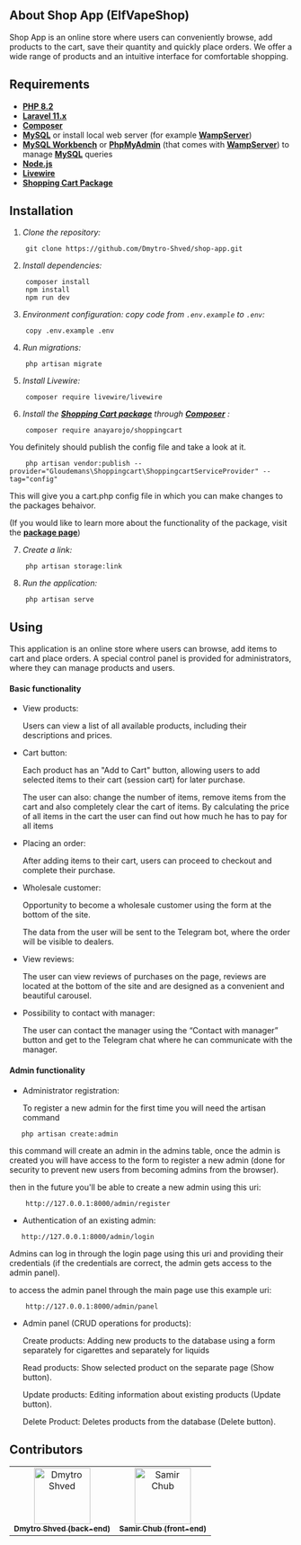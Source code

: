 <p align="center">
<img src="https://i.ibb.co/hVf88B1/Elf-VApe-Shop.jpg" alt="">
</p>

## About Shop App (ElfVapeShop)

Shop App is an online store where users can conveniently browse, add products to the cart, save their quantity and quickly place orders. We offer a wide range of products and an intuitive interface for comfortable shopping. 

## Requirements

- **[PHP 8.2](https://www.php.net/downloads)**
- **[Laravel 11.x](https://laravel.com/docs/11.x)**
- **[Composer](https://getcomposer.org/download/)**
- **[MySQL](https://www.mysql.com/downloads/)** or install local web server (for example **[WampServer](https://www.wampserver.com/en/)**)
- **[MySQL Workbench](https://dev.mysql.com/downloads/workbench/)** or **[PhpMyAdmin](https://www.phpmyadmin.net/)** (that comes with **[WampServer](https://www.wampserver.com/en/)**) to manage **[MySQL](https://www.mysql.com/downloads/)** queries
- **[Node.js](https://nodejs.org/en)**
- **[Livewire](https://laravel-livewire.com/docs/2.x/installation)**
- **[Shopping Cart Package](https://github.com/anayarojo/laravel-shopping-cart/tree/master)**


## Installation


1. *Clone the repository:*

```
    git clone https://github.com/Dmytro-Shved/shop-app.git
```

2. *Install dependencies:*
 
```
    composer install
    npm install
    npm run dev
```

3. *Environment configuration: copy code from `.env.example` to `.env`:*

```
    copy .env.example .env
```

4. *Run migrations:*
 
```
    php artisan migrate
```

5. *Install Livewire:*

```
    composer require livewire/livewire
```

6. *Install the **[Shopping Cart package](https://github.com/anayarojo/laravel-shopping-cart/tree/master)** through **[Composer](https://getcomposer.org/download/)** :*
 
```
    composer require anayarojo/shoppingcart
```

You definitely should publish the config file and take a look at it.
```
    php artisan vendor:publish --provider="Gloudemans\Shoppingcart\ShoppingcartServiceProvider" --tag="config"
```
This will give you a cart.php config file in which you can make changes to the packages behaivor.

(If you would like to learn more about the functionality of the package, visit the **[package page](https://github.com/anayarojo/laravel-shopping-cart/tree/master)**)


7. *Create a link:*

```
    php artisan storage:link 
``` 

8. *Run the application:*

```
    php artisan serve 
``` 

## Using

This application is an online store where users can browse, add items to cart and place orders. A special control panel is provided for administrators, where they can manage products and users.

#### Basic functionality

* View products:

    Users can view a list of all available products, including their descriptions and prices.


* Cart button:

    Each product has an "Add to Cart" button, allowing users to add selected items to their cart (session cart) for later purchase.

    The user can also: change the number of items, remove items from the cart and also completely clear the cart of items. By calculating the price of all items in the cart the user can find out how much he has to pay for all items


* Placing an order:

    After adding items to their cart, users can proceed to checkout and complete their purchase.


* Wholesale customer:

  Opportunity to become a wholesale customer using the form at the bottom of the site. 

  The data from the user will be sent to the Telegram bot, where the order will be visible to dealers.


* View reviews:

  The user can view reviews of purchases on the page, reviews are located at the bottom of the site and are designed as a convenient and beautiful carousel.


* Possibility to contact with manager:

  The user can contact the manager using the “Contact with manager” button and get to the Telegram chat where he can communicate with the manager.


#### Admin functionality

* Administrator registration:

  To register a new admin for the first time you will need the artisan command 
 ```
    php artisan create:admin
```
  
this command will create an admin in the admins table, once the admin is created you will have access to the form to register a new admin (done for security to prevent new users from becoming admins from the browser). 

then in the future you'll be able to create a new admin using this uri:
```
    http://127.0.0.1:8000/admin/register
```

* Authentication of an existing admin:
 
 ```
    http://127.0.0.1:8000/admin/login
 ```

  Admins can log in through the login page using this uri and providing their credentials (if the credentials are correct, the admin gets access to the admin panel).

to access the admin panel through the main page use this example uri:

```
    http://127.0.0.1:8000/admin/panel
```

* Admin panel (CRUD operations for products):

  Create products: Adding new products to the database using a form separately for cigarettes and separately for liquids

  Read products: Show selected product on the separate page (Show button).

  Update products: Editing information about existing products (Update button).

  Delete Product: Deletes products from the database (Delete button).


## Contributors
<!-- readme: contributors -start -->
<table>
<tr>
    <td align="center">
        <a href="https://github.com/Dmytro-Shved">
            <img src="https://avatars.githubusercontent.com/u/153960097?v=4" width="100;" alt="Dmytro Shved"/>
            <br />
            <sub><b>Dmytro Shved (back-end)</b></sub>
        </a>
    </td>
    <td align="center">
        <a href="https://github.com/sammri">
            <img src="https://avatars.githubusercontent.com/u/109173034?v=4" width="100;" alt="Samir Chub"/>
            <br />
            <sub><b>Samir Chub (front-end)</b></sub>
        </a>
    </td>
</table>


[//]: # (## Special thanks to )

[//]: # (<table>)

[//]: # (    <tr>)

[//]: # (        <td align="center">)

[//]: # (            <a href="https://github.com/kirchevsky">)

[//]: # (                <img src="https://avatars.githubusercontent.com/u/1301010?v=4" width="100;" alt="Igor Kyrchevskiy"/>)

[//]: # (                <br />)

[//]: # (                <sub><b>Igor Kyrchevskiy</b></sub>)

[//]: # (            </a>)

[//]: # (        </td>)

[//]: # (    </tr>)

[//]: # (</table>)
